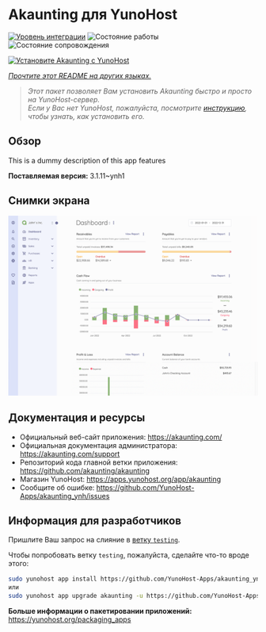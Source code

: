 <!--
Важно: этот README был автоматически сгенерирован <https://github.com/YunoHost/apps/tree/master/tools/readme_generator>
Он НЕ ДОЛЖЕН редактироваться вручную.
-->

# Akaunting для YunoHost

[![Уровень интеграции](https://dash.yunohost.org/integration/akaunting.svg)](https://ci-apps.yunohost.org/ci/apps/akaunting/) ![Состояние работы](https://ci-apps.yunohost.org/ci/badges/akaunting.status.svg) ![Состояние сопровождения](https://ci-apps.yunohost.org/ci/badges/akaunting.maintain.svg)

[![Установите Akaunting с YunoHost](https://install-app.yunohost.org/install-with-yunohost.svg)](https://install-app.yunohost.org/?app=akaunting)

*[Прочтите этот README на других языках.](./ALL_README.md)*

> *Этот пакет позволяет Вам установить Akaunting быстро и просто на YunoHost-сервер.*  
> *Если у Вас нет YunoHost, пожалуйста, посмотрите [инструкцию](https://yunohost.org/install), чтобы узнать, как установить его.*

## Обзор

This is a dummy description of this app features


**Поставляемая версия:** 3.1.11~ynh1

## Снимки экрана

![Снимок экрана Akaunting](./doc/screenshots/screenshot.png)

## Документация и ресурсы

- Официальный веб-сайт приложения: <https://akaunting.com/>
- Официальная документация администратора: <https://akaunting.com/support>
- Репозиторий кода главной ветки приложения: <https://github.com/akaunting/akaunting>
- Магазин YunoHost: <https://apps.yunohost.org/app/akaunting>
- Сообщите об ошибке: <https://github.com/YunoHost-Apps/akaunting_ynh/issues>

## Информация для разработчиков

Пришлите Ваш запрос на слияние в [ветку `testing`](https://github.com/YunoHost-Apps/akaunting_ynh/tree/testing).

Чтобы попробовать ветку `testing`, пожалуйста, сделайте что-то вроде этого:

```bash
sudo yunohost app install https://github.com/YunoHost-Apps/akaunting_ynh/tree/testing --debug
или
sudo yunohost app upgrade akaunting -u https://github.com/YunoHost-Apps/akaunting_ynh/tree/testing --debug
```

**Больше информации о пакетировании приложений:** <https://yunohost.org/packaging_apps>
